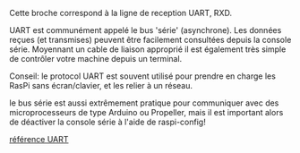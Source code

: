 Cette broche correspond à la ligne de reception UART, RXD.

UART est communément appelé le bus 'série' (asynchrone). Les données reçues (et transmises) peuvent être facilement consultées depuis la console série. Moyennant un cable de liaison approprié il est également très simple de contrôler votre machine depuis un terminal.

Conseil: le protocol UART est souvent utilisé pour prendre en charge les RasPi sans écran/clavier, et les relier à un réseau.

le bus série est aussi extrêmement pratique pour communiquer avec des microprocesseurs de type Arduino ou Propeller, mais il est important alors de déactiver la console série à l'aide de raspi-config!

[référence UART](/pinout/uart)